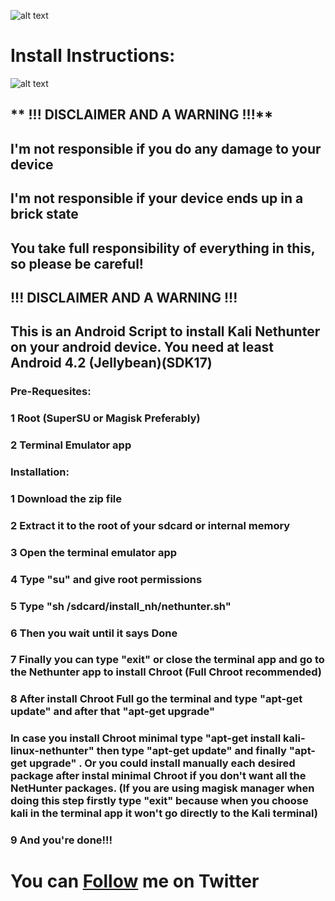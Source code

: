 ![alt text](https://img.xda-cdn.com/tv6mVcvBlaYRo6JnVL0GIk7o01Q=/http%3A%2F%2Fi.imgur.com%2FuXn2AUT.png)

# Install Instructions:



![alt text](https://img.xda-cdn.com/tv6mVcvBlaYRo6JnVL0GIk7o01Q=/http%3A%2F%2Fi.imgur.com%2FuXn2AUT.png)



## ** !!! DISCLAIMER AND A WARNING !!!**

## **I'm not responsible if you do any damage to your device**
## **I'm not responsible if your device ends up in a brick state**
## **You take full responsibility of everything in this, so please be careful!**

## **!!! DISCLAIMER AND A WARNING !!!**

## This is an Android Script to install Kali Nethunter on your android device. You need at least Android 4.2 (Jellybean)(SDK17)

### **Pre-Requesites:**
### 1 Root (SuperSU or Magisk Preferably)
### 2 Terminal Emulator app

### **Installation:**
### 1 Download the zip file
### 2 Extract it to the root of your sdcard or internal memory
### 3 Open the terminal emulator app
### 4 Type "su" and give root permissions
### 5 Type "sh /sdcard/install_nh/nethunter.sh"
### 6 Then you wait until it says Done
### 7 Finally you can type "exit" or close the terminal app and go to the Nethunter app to install Chroot (Full Chroot recommended)
### 8 After install Chroot Full go the terminal and type "apt-get update" and after that "apt-get upgrade"

### In case you install Chroot minimal type "apt-get install kali-linux-nethunter" then type "apt-get update" and finally "apt-get upgrade" . Or you could install manually each desired package after instal minimal Chroot if you don't want all the NetHunter packages. (If you are using magisk manager when doing this step firstly type "exit" because when you choose kali in the terminal app it won't go directly to the Kali terminal)
### 9 And you're done!!! 

# You can [Follow](https://twitter.com/intent/follow?original_referer=https%3A%2F%2Fwww.nostalgiacity.xyz%2F&ref_src=twsrc%5Etfw&region=follow_link&screen_name=sigitpratomo47&tw_p=followbutton) me on Twitter
